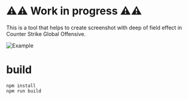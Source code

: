 # ⚠️⚠️ Work in progress ⚠️⚠️

This is a tool that helps to create screenshot with deep of field effect in Counter Strike Global Offensive.

![Example](/doc/example1.png "Example")

# build

```
npm install
npm run build
```
